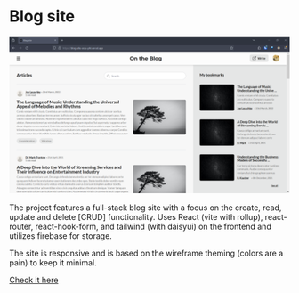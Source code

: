 # Blog site


![Site snapshot](./public/assets/Blog-site-snapshot.png)

The project features a full-stack blog site with a focus on the create, read, update and delete [CRUD] functionality. 
Uses React (vite with rollup), react-router, react-hook-form, and tailwind (with daisyui) on the frontend and utilizes firebase for storage.

The site is responsive and is based on the wireframe theming (colors are a pain) to keep it minimal.


[Check it here](https://blog-site-ecru-phi.vercel.app/)